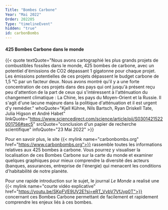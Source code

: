 ```yaml
---
Title: "Bombes Carbone"
Year: "Mai 2022"
Order: 202205
Type: "timelineEvent"
hidden: "true"
id: carbonBombs
---
```


#### 425 Bombes Carbone dans le monde

{{< quote textQuote="Nous avons cartographié les plus grands projets de combustibles fossiles dans le monde, 425 bombes de carbone, avec un potentiel d'émissions de CO2 dépassant 1 gigatonne pour chaque projet. Les émissions potentielles de ces projets dépassent le budget carbone de 1,5 °C par un facteur deux. Nous avons montré qu'il y a une forte concentration de ces projets dans des pays qui ont jusqu'à présent reçu peu d'attention de la part de ceux qui s'intéressent à l'atténuation du changement climatique : La Chine, les pays du Moyen-Orient et la Russie. Il s'agit d'une lacune majeure dans la politique d'atténuation et il est urgent d'y remédier." whoQuote="Kjell Kühne, Nils Bartsch, Ryan Driskell Tate, Julia Higson et André Habet" linkQuote="https://www.sciencedirect.com/science/article/pii/S0301421522001756#sec5" srcQuote="conclusion d'un papier de recherche scientifique" infoQuote="23 Mai 2022" >}}

Pour en savoir plus, le site {{< mylink name="carbonbombs.org" href="https://www.carbonbombs.org">}} rassemble toutes les informations relatives aux 425 bombes à carbone. Vous pourrez y visualiser la localisation de ces Bombes Carbone sur la carte du monde et examiner quelques graphiques pour mieux comprendre la diversité des acteurs (banques, assurances, entreprise de l'énergie) qui menacent les conditions d'habitabilité de notre planète.

Pour une rapide introduction sur le sujet, le journal *Le Monde* a realisé une {{< mylink name="courte vidéo explicative" href="https://youtu.be/SKpFVE9UV2E?si=eRT_VvbV7VfJyp0T">}} concernant ces Bombes Carbone permettant de facilement et rapidement comprendre les enjeux liés à ces bombes.